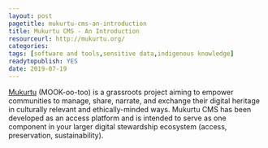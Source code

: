 ```yaml
---
layout: post 
pagetitle: mukurtu-cms-an-introduction
title: Mukurtu CMS - An Introduction
resourceurl: http://mukurtu.org/
categories: 
tags: [software and tools,sensitive data,indigenous knowledge]
readytopublish: YES
date: 2019-07-19
---
```

[Mukurtu](http://mukurtu.org/) (MOOK-oo-too) is a grassroots project aiming to empower communities to manage, share, narrate, and exchange their digital heritage in culturally relevant and ethically-minded ways. Mukurtu CMS has been developed as an access platform and is intended to serve as one component in your larger digital stewardship ecosystem (access, preservation, sustainability). 